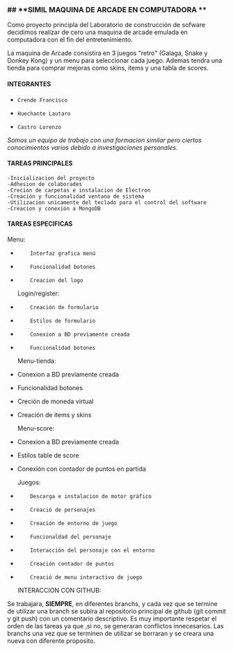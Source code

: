 ### ## **SIMIL MAQUINA DE ARCADE EN COMPUTADORA **

Como proyecto principla del Laboratorio de construcción de sofware decidimos realizar de cero una maquina de arcade emulada en computadora con el fin del entretenimiento.

La maquina de Arcade consistira en 3 juegos "retro" (Galaga, Snake y Donkey Kong) y un menu para seleccionar cada juego. Ademas tendra una tienda para comprar mejoras como skins, items y una tabla de scores.

#### **INTEGRANTES**
-     Crende Francisco 
-     Huechante Lautaro
-     Castro Lorenzo 

*Somos un equipo de trabajo con una formacion similar pero ciertos 				conocimientos varios debido a investigaciones personales.*

#### **TAREAS PRINCIPALES**
    -Inicializacion del proyecto
    -Adhesion de colaborades 
    -Crecion de carpetas e instalacion de Electron 
    -Creación y funcionalidad ventana de sistema
    -Utilizacion unicamente del teclado para el control del software 
    -Creacion y conexión a MongoDB


#### **TAREAS ESPECIFICAS**

   Menu:
-         Interfaz grafica menú
-         Funcionalidad botones 
-         Creacion del logo 


   Login/register:
-         Creación de formulario
-         Estilos de formulario 
-         Conexion a BD previamente creada 
-         Funcionalidad botones


   Menu-tienda:
- Conexion a BD previamente creada 
- Funcionalidad botones 
- Creción de moneda virtual
- Creación de items y skins


   Menu-score:
- Conexion a BD previamente creada 
- Estilos table de score
- Conexión con contador de puntos en partida

   Juegos:
-         Descarga e instalacion de motor gráfico
-         Creació de personajes
-         Creación de entorno de juego 
-         Funcionaldad del personaje 
-         Interacción del personaje con el entorno 
-         Creación contador de puntos
-         Creació de menu interactivo de juego  


    INTERACCION CON GITHUB:

Se trabajara, **SIEMPRE**, en diferentes branchs, y cada vez que se termine de utilizar una branch se subira al repositorio principal de github (git commit y git push) con un comentario descriptivo. Es muy importante respetar el orden de las tareas ya que ,si no, se generaran conflictos innecesarios. Las branchs una vez que se terminen de utilizar se borraran y se creara una nueva con diferente proposito.